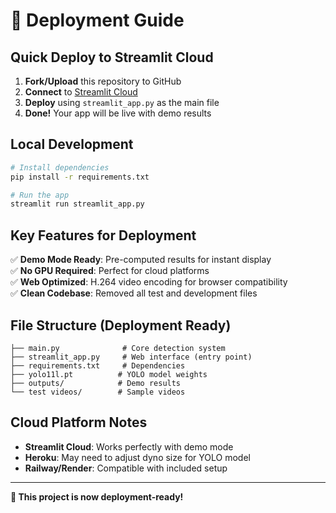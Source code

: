 # 🚀 Deployment Guide

## Quick Deploy to Streamlit Cloud

1. **Fork/Upload** this repository to GitHub
2. **Connect** to [Streamlit Cloud](https://streamlit.io/cloud)
3. **Deploy** using `streamlit_app.py` as the main file
4. **Done!** Your app will be live with demo results

## Local Development

```bash
# Install dependencies
pip install -r requirements.txt

# Run the app
streamlit run streamlit_app.py
```

## Key Features for Deployment

✅ **Demo Mode Ready**: Pre-computed results for instant display  
✅ **No GPU Required**: Perfect for cloud platforms  
✅ **Web Optimized**: H.264 video encoding for browser compatibility  
✅ **Clean Codebase**: Removed all test and development files  

## File Structure (Deployment Ready)

```
├── main.py              # Core detection system
├── streamlit_app.py     # Web interface (entry point)
├── requirements.txt     # Dependencies
├── yolo11l.pt          # YOLO model weights
├── outputs/            # Demo results
└── test videos/        # Sample videos
```

## Cloud Platform Notes

- **Streamlit Cloud**: Works perfectly with demo mode
- **Heroku**: May need to adjust dyno size for YOLO model
- **Railway/Render**: Compatible with included setup

---

**🎯 This project is now deployment-ready!**
